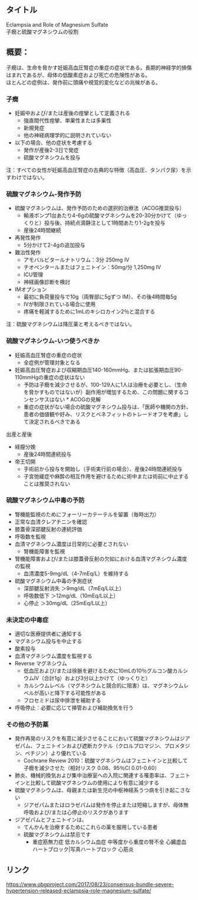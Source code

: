 ## タイトル
Eclampsia and Role of Magnesium Sulfate  
子癇と硫酸マグネシウムの役割

## 概要：  
子癇は、生命を脅かす妊娠高血圧腎症の重症の症状である。長期的神経学的損傷はまれであるが、母体の低酸素症および死亡の危険性がある。  
ほとんどの症例は、発作前に頭痛や視覚的変化などの兆候がある。

### 子癇
* 妊娠中および/または産後の痙攣として定義される
  * 強直間代性痙攣、単巣性または多巣性
  * 新規発症
  * 他の神経病理学的に説明されていない
* 以下の場合、他の症状を考慮する
  * 発作が産後2-3日で発症
  * 硫酸マグネシウムを投与

注：すべての女性が妊娠高血圧腎症の古典的な特徴（高血圧、タンパク尿）を示すわけではない。

### 硫酸マグネシウム-発作予防
* 硫酸マグネシウムは、発作予防のための選択的治療法（ACOG推奨投与）
  * 輸液ポンプ1台あたり4-6gの硫酸マグネシウムを20-30分かけて（ゆっくりと）投与後、持続点滴静注として1時間あたり1-2gを投与
  * 産後24時間継続
* 再発性発作
  * 5分かけて2-4gの追加投与
* 難治性発作
  * アモバルビタールナトリウム：3分 250mg IV
  * チオペンタールまたはフェニトイン：50mg/分 1,250mg IV
  * ICU管理
  * 神経画像診断を検討
* IMオプション
  * 最初に負荷量投与で10g（両臀部に5gずつ IM）、その後4時間毎5g
  * IVが制限されている場合に使用
  * 疼痛を軽減するために1mLのキシロカイン2％と混合する

注：硫酸マグネシウムは降圧薬と考えるべきではない。

### 硫酸マグネシウム-いつ使うべきか
* 妊娠高血圧腎症の重症の症状
  * 全症例が管理対象となる
* 妊娠高血圧腎症および収縮期血圧140-160mmHg、または拡張期血圧90-110mmHgの重症の症状はない
  * 予防は子癇を減少させるが、100-129人に1人は治療を必要とし、（生命を脅かすものではないが）副作用が増加するため、この問題に関するコンセンサスはない * ACOGの見解
  * 重症の症状がない場合の硫酸マグネシウム投与は、「医師や機関の方針、患者の価値観や好み、リスクとベネフィットのトレードオフを考慮」して決定されるべきである

出産と産後
* 経膣分娩
  * 産後24時間連続投与
* 帝王切開
  * 手術前から投与を開始し（手術実行前の場合）、産後24時間連続投与
  * 子宮弛緩症や麻酔の相互作用を避けるために術中または術前に中止することは推奨されない

### 硫酸マグネシウム中毒の予防
* 腎機能監視のためにフォーリーカテーテルを留置（毎時出力）
* 正常な血清クレアチニンを確認
* 膝蓋骨深部腱反射の連続評価
* 呼吸数を監視
* 血清マグネシウム濃度は日常的に必要とされない
  * 腎機能障害を監視
* 腎機能障害および/または膝蓋骨反射の欠如における血清マグネシウム濃度の監視
  * 血清濃度5-9mg/dL（4-7mEq/L）を維持する
* 硫酸マグネシウム中毒の予測症状
  * 深部腱反射消失 ＞9mg/dL（7mEq/L以上）
  * 呼吸数低下 ＞12mg/dL（10mEq/L以上）
  * 心停止 ＞30mg/dL（25mEq/L以上）

### 未決定の中毒症
* 適切な医療提供者に通知する
* マグネシウム投与を中止する
* 酸素投与
* 血清マグネシウム濃度を監視する
* Reverse マグネシウム
  * 低血圧および/または徐脈を避けるために10mLの10％グルコン酸カルシウムIV（合計1g）および3分以上かけて（ゆっくりと）
  * カルシウムレベル（マグネシウムと競合的に阻害）は、マグネシウムレベルが高いと降下する可能性がある
  * フロセミドは尿中排泄を補助する
* 呼吸停止：必要に応じて挿管および補助換気を行う

### その他の予防薬
* 発作再発のリスクを有意に減少させることにおいて硫酸マグネシウムはジアゼパム、フェニトインおよび遮断カクテル（クロルプロマジン、プロメタジン、ペチジン）より優れている
  * Cochrane Review 2010：硫酸マグネシウムはフェニトインと比較して子癇を減少させた（相対リスク 0.08、95％CI 0.01-0.60）
* 肺炎、機械的換気および集中治療室への入院に関連する罹患率は、フェニトインと比較して硫酸マグネシウムの使用により有意に減少する
* 硫酸マグネシウムは、母親または新生児の中枢神経系うつ病を引き起こさない
  * ジアゼパムまたはロラゼパムは発作を停止または短縮しますが、母体無呼吸および/または心停止のリスクがあります
* ジアゼパムとフェニトインは、
  * てんかんを治療するためにこれらの薬を服用している患者
  * 硫酸マグネシウムは禁忌です
    * 重症筋無力症 低カルシウム血症 中等度から重度の腎不全 心臓虚血 ハートブロック|写真ハートブロック 心筋炎

## リンク
https://www.obgproject.com/2017/08/23/consensus-bundle-severe-hypertension-released-eclampsia-role-magnesium-sulfate/
